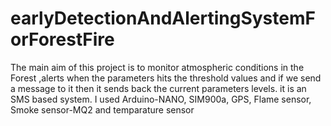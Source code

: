 # earlyDetectionAndAlertingSystemForForestFire
The main aim of this project is to monitor atmospheric conditions in the Forest ,alerts when the parameters hits the threshold values and if we send a message to it then it sends back the current parameters levels. it is an SMS based system. I used Arduino-NANO, SIM900a, GPS, Flame sensor, Smoke sensor-MQ2 and temparature sensor
